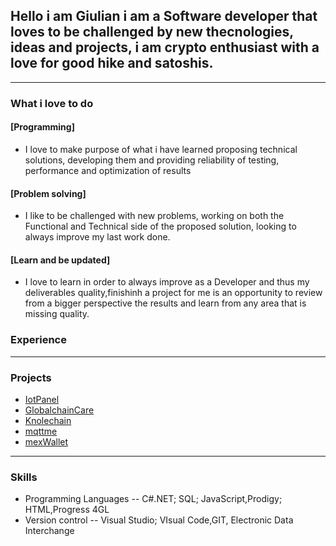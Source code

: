 ## Hello i am Giulian i am a Software developer that loves to be challenged by new thecnologies, ideas and projects, i am crypto enthusiast with a love for good hike and satoshis.


---

### What i love to do

#### [Programming]
- I love to make purpose of what i have learned  proposing technical solutions, developing them and providing reliability of testing, performance and optimization of results
#### [Problem solving]
- I like to be challenged with new problems, working on both the Functional and Technical side of the proposed solution, looking to always improve my last work done.
#### [Learn and be updated]
- I love to learn in order to always improve as a Developer and thus my deliverables quality,finishinh a project for me is an opportunity to review from a bigger perspective the results and learn from any area that is missing quality.

### Experience



---
### Projects
- [IotPanel](http://example.com/)
- [GlobalchainCare](http://example.com/)
- [Knolechain](http://example.com/)
- [mqttme](http://example.com/)
- [mexWallet](http://example.com/)

---
### Skills
- Programming Languages
-- C#.NET; SQL; JavaScript,Prodigy; HTML,Progress 4GL
- Version control
-- Visual Studio; VIsual Code,GIT, Electronic Data Interchange
